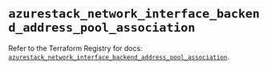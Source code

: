 # `azurestack_network_interface_backend_address_pool_association`

Refer to the Terraform Registry for docs: [`azurestack_network_interface_backend_address_pool_association`](https://registry.terraform.io/providers/hashicorp/azurestack/1.0.0/docs/resources/network_interface_backend_address_pool_association).
